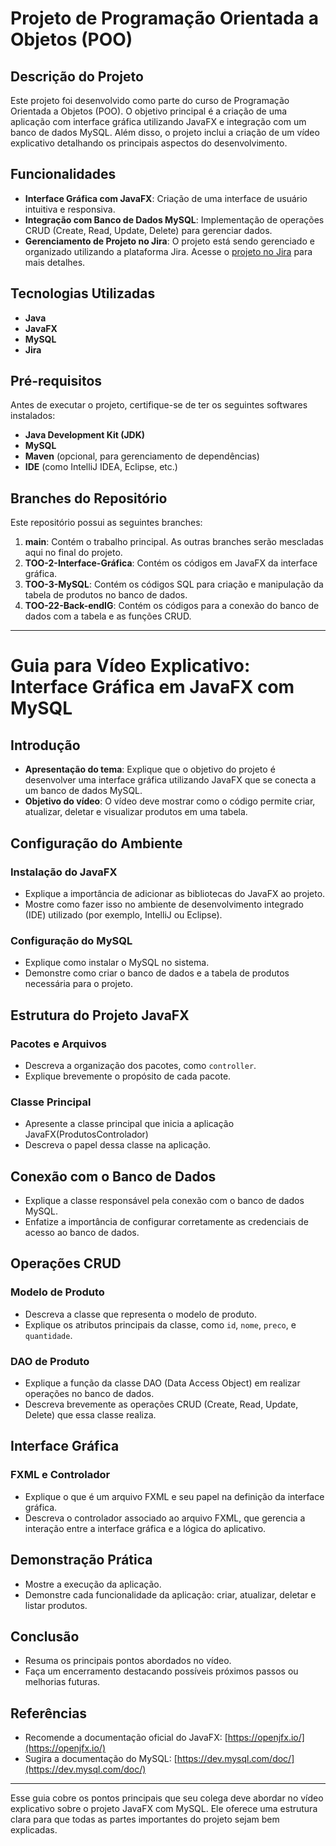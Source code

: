 # Projeto de Programação Orientada a Objetos (POO)

## Descrição do Projeto
Este projeto foi desenvolvido como parte do curso de Programação Orientada a Objetos (POO). O objetivo principal é a criação de uma aplicação com interface gráfica utilizando JavaFX e integração com um banco de dados MySQL. Além disso, o projeto inclui a criação de um vídeo explicativo detalhando os principais aspectos do desenvolvimento.

## Funcionalidades
- **Interface Gráfica com JavaFX**: Criação de uma interface de usuário intuitiva e responsiva.
- **Integração com Banco de Dados MySQL**: Implementação de operações CRUD (Create, Read, Update, Delete) para gerenciar dados.
- **Gerenciamento de Projeto no Jira**: O projeto está sendo gerenciado e organizado utilizando a plataforma Jira. Acesse o [projeto no Jira](https://abner66-team.atlassian.net/) para mais detalhes.

## Tecnologias Utilizadas
- **Java**
- **JavaFX**
- **MySQL**
- **Jira**

## Pré-requisitos
Antes de executar o projeto, certifique-se de ter os seguintes softwares instalados:
- **Java Development Kit (JDK)**
- **MySQL**
- **Maven** (opcional, para gerenciamento de dependências)
- **IDE** (como IntelliJ IDEA, Eclipse, etc.)

## Branches do Repositório
Este repositório possui as seguintes branches:
1. **main**: Contém o trabalho principal. As outras branches serão mescladas aqui no final do projeto.
2. **TOO-2-Interface-Gráfica**: Contém os códigos em JavaFX da interface gráfica.
3. **TOO-3-MySQL**: Contém os códigos SQL para criação e manipulação da tabela de produtos no banco de dados.
4. **TOO-22-Back-endIG**: Contém os códigos para a conexão do banco de dados com a tabela e as funções CRUD.

---

# Guia para Vídeo Explicativo: Interface Gráfica em JavaFX com MySQL

## Introdução
- **Apresentação do tema**: Explique que o objetivo do projeto é desenvolver uma interface gráfica utilizando JavaFX que se conecta a um banco de dados MySQL.
- **Objetivo do vídeo**: O vídeo deve mostrar como o código permite criar, atualizar, deletar e visualizar produtos em uma tabela.

## Configuração do Ambiente

### Instalação do JavaFX
- Explique a importância de adicionar as bibliotecas do JavaFX ao projeto.
- Mostre como fazer isso no ambiente de desenvolvimento integrado (IDE) utilizado (por exemplo, IntelliJ ou Eclipse).

### Configuração do MySQL
- Explique como instalar o MySQL no sistema.
- Demonstre como criar o banco de dados e a tabela de produtos necessária para o projeto.

## Estrutura do Projeto JavaFX

### Pacotes e Arquivos
- Descreva a organização dos pacotes, como `controller`.
- Explique brevemente o propósito de cada pacote.

### Classe Principal
- Apresente a classe principal que inicia a aplicação JavaFX(ProdutosControlador)
- Descreva o papel dessa classe na aplicação.

## Conexão com o Banco de Dados
- Explique a classe responsável pela conexão com o banco de dados MySQL.
- Enfatize a importância de configurar corretamente as credenciais de acesso ao banco de dados.

## Operações CRUD

### Modelo de Produto
- Descreva a classe que representa o modelo de produto.
- Explique os atributos principais da classe, como `id`, `nome`, `preco`, e `quantidade`.

### DAO de Produto
- Explique a função da classe DAO (Data Access Object) em realizar operações no banco de dados.
- Descreva brevemente as operações CRUD (Create, Read, Update, Delete) que essa classe realiza.

## Interface Gráfica

### FXML e Controlador
- Explique o que é um arquivo FXML e seu papel na definição da interface gráfica.
- Descreva o controlador associado ao arquivo FXML, que gerencia a interação entre a interface gráfica e a lógica do aplicativo.

## Demonstração Prática
- Mostre a execução da aplicação.
- Demonstre cada funcionalidade da aplicação: criar, atualizar, deletar e listar produtos.

## Conclusão
- Resuma os principais pontos abordados no vídeo.
- Faça um encerramento destacando possíveis próximos passos ou melhorias futuras.

## Referências
- Recomende a documentação oficial do JavaFX: [https://openjfx.io/](https://openjfx.io/)
- Sugira a documentação do MySQL: [https://dev.mysql.com/doc/](https://dev.mysql.com/doc/)

---

Esse guia cobre os pontos principais que seu colega deve abordar no vídeo explicativo sobre o projeto JavaFX com MySQL. Ele oferece uma estrutura clara para que todas as partes importantes do projeto sejam bem explicadas.

